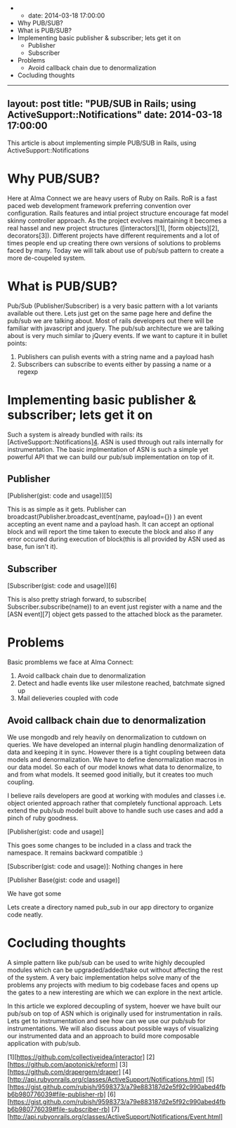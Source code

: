 <!-- MarkdownTOC depth=0 -->

- <!-- /MarkdownTOC -->
	- date:   2014-03-18 17:00:00
- Why PUB/SUB?
- What is PUB/SUB?
- Implementing basic publisher & subscriber; lets get it on
	- Publisher
	- Subscriber
- Problems
	- Avoid callback chain due to denormalization
- Cocluding thoughts

<!-- /MarkdownTOC -->
---
layout: post
title:  "PUB/SUB in Rails; using ActiveSupport::Notifications"
date:   2014-03-18 17:00:00
---

This article is about implementing simple PUB/SUB in Rails, using ActiveSupport::Notifications

# Why PUB/SUB?

Here at Alma Connect we are heavy users of Ruby on Rails. RoR is a fast paced web development framework preferring convention over configuration. Rails features and intial project structure encourage fat model skinny controller approach. As the project evolves maintaining it becomes a real hassel and new project structures ([interactors][1], [form objects][2], decorators[3]). Different projects have different requirements and a lot of times people end up creating there own versions of solutions to problems faced by many. Today we will talk about use of pub/sub pattern to create a more de-coupeled system.

# What is PUB/SUB?
Pub/Sub (Publisher/Subscriber) is a very basic pattern with a lot variants available out there. Lets just get on the same page here and define the pub/sub we are talking about. Most of rails developers out there will be familiar with javascript and jquery. The pub/sub architecture we are talking about is very much similar to jQuery events. If we want to capture it in bullet points:

  1. Publishers can pulish events with a string name and a payload hash
  2. Subscribers can subscribe to events either by passing a name or a regexp

# Implementing basic publisher & subscriber; lets get it on

Such a system is already bundled with rails: its [ActiveSupport::Notifications][4](ASN). ASN is used through out rails internally for instrumentation. The basic implmentation of ASN is such a simple yet powerful API that we can build our pub/sub implementation on top of it.

## Publisher

[Publisher(gist: code and usage)][5]

This is as simple as it gets. Publisher can broadcast(Publisher.broadcast_event(name, payload={}) ) an event accepting an event name and a payload hash. It can accept an optional block and will report the time taken to execute the block and also if any error occured during execution of block(this is all provided by ASN used as base, fun isn't it).

## Subscriber
[Subscriber(gist: code and usage)][6]

This is also pretty striagh forward, to subscribe( Subscriber.subscribe(name)) to an event just register with a name and the [ASN event][7] object gets passed to the attached block as the parameter.

# Problems

Basic promblems we face at Alma Connect:

  1. Avoid callback chain due to denormalization
  2. Detect and hadle events like user milestone reached, batchmate signed up 
  3. Mail delieveries coupled with code


## Avoid callback chain due to denormalization

We use mongodb and rely heavily on denormalization to cutdown on queries. We have developed an internal plugin handling denormalization of data and keeping it in sync. However there is a tight coupling between data models and denormalization. We have to define denormalization macros in our data model. So each of our model knows what data to denormalize, to and from what models. It seemed good initially, but it creates too much coupling. 

I believe rails developers are good at working with modules and classes i.e. object oriented approach rather that completely functional approach. Lets extend the pub/sub model built above to handle such use cases and add a pinch of ruby goodness.

[Publisher(gist: code and usage)]

This goes some changes to be included in a class and track the namespace. It remains backward compatible :)

[Subscriber(gist: code and usage)]: Nothing changes in here

[Publisher Base(gist: code and usage)]

We have got some 



Lets create a directory named pub_sub in our app directory to organize code neatly.

# Cocluding thoughts

A simple pattern like pub/sub can be used to write highly decoupled modules which can be upgraded/added/take out without affecting the rest of the system. A very baic implementation helps solve many of the problems any projects with medium to big codebase faces and opens up the gates to a new interesting are which we can explore in the next article. 

In this article we explored decoupling of system, hoever we have built our pub/sub on top of ASN which is originally used for instrumentation in rails. Lets get to instrumentation and see how can we use our pub/sub for instrumentations. We will also discuss about possible ways of visualizing our instrumented data and an approach to build more composable application with pub/sub.

[1][https://github.com/collectiveidea/interactor]
[2][https://github.com/apotonick/reform]
[3][https://github.com/drapergem/draper]
[4][http://api.rubyonrails.org/classes/ActiveSupport/Notifications.html]
[5][https://gist.github.com/rubish/9598373/a79e883187d2e5f92c990abed4fbb6b980776039#file-publisher-rb]
[6][https://gist.github.com/rubish/9598373/a79e883187d2e5f92c990abed4fbb6b980776039#file-subscriber-rb]
[7][http://api.rubyonrails.org/classes/ActiveSupport/Notifications/Event.html]